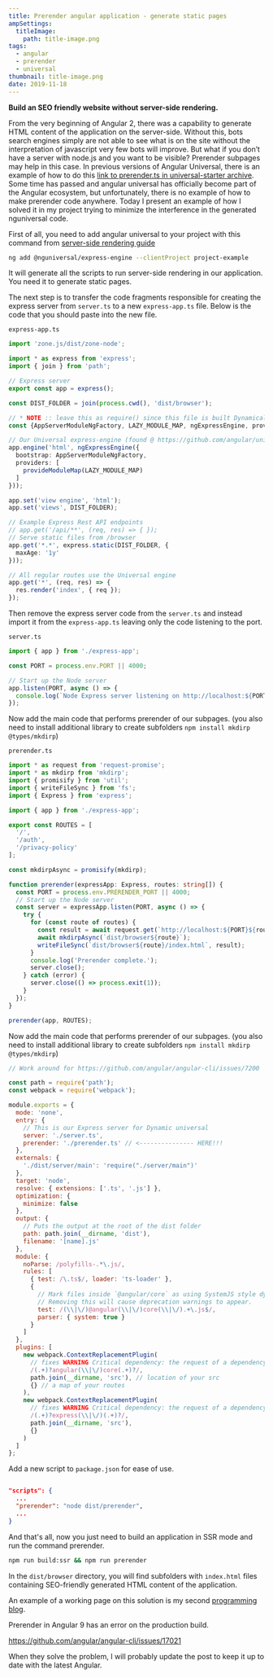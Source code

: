 ```yaml
---
title: Prerender angular application - generate static pages
ampSettings:
  titleImage:
    path: title-image.png
tags:
  - angular
  - prerender
  - universal
thumbnail: title-image.png
date: 2019-11-18
---
```


**Build an SEO friendly website without server-side rendering.**
<!--more-->

From the very beginning of Angular 2, there was a capability to generate HTML content of the application on the server-side. Without this, bots search engines simply are not able to see what is on the site without the interpretation of javascript very few bots will improve. But what if you don’t have a server with node.js and you want to be visible? Prerender subpages may help in this case. In previous versions of Angular Universal, there is an example of how to do this [link to prerender.ts in universal-starter archive](https://github.com/angular/universal-starter/blob/master/prerender.ts). Some time has passed and angular universal has officially become part of the Angular ecosystem, but unfortunately, there is no example of how to make prerender code anywhere.
Today I present an example of how I solved it in my project trying to minimize the interference in the generated nguniversal code.

First of all, you need to add angular universal to your project with this command from [server-side rendering guide](https://angular.io/guide/universal)

```bash
ng add @nguniversal/express-engine --clientProject project-example
```

It will generate all the scripts to run server-side rendering in our application. You need it to generate static pages.

The next step is to transfer the code fragments responsible for creating the express server from `server.ts` to a new `express-app.ts` file. Below is the code that you should paste into the new file.

`express-app.ts`

```ts
import 'zone.js/dist/zone-node';

import * as express from 'express';
import { join } from 'path';

// Express server
export const app = express();

const DIST_FOLDER = join(process.cwd(), 'dist/browser');

// * NOTE :: leave this as require() since this file is built Dynamically from webpack
const {AppServerModuleNgFactory, LAZY_MODULE_MAP, ngExpressEngine, provideModuleMap} = require('./dist/server/main');

// Our Universal express-engine (found @ https://github.com/angular/universal/tree/master/modules/express-engine)
app.engine('html', ngExpressEngine({
  bootstrap: AppServerModuleNgFactory,
  providers: [
    provideModuleMap(LAZY_MODULE_MAP)
  ]
}));

app.set('view engine', 'html');
app.set('views', DIST_FOLDER);

// Example Express Rest API endpoints
// app.get('/api/**', (req, res) => { });
// Serve static files from /browser
app.get('*.*', express.static(DIST_FOLDER, {
  maxAge: '1y'
}));

// All regular routes use the Universal engine
app.get('*', (req, res) => {
  res.render('index', { req });
});
```

Then remove the express server code from the `server.ts` and instead import it from the `express-app.ts` leaving only the code listening to the port.

`server.ts`

```ts
import { app } from './express-app';

const PORT = process.env.PORT || 4000;

// Start up the Node server
app.listen(PORT, async () => {
  console.log(`Node Express server listening on http://localhost:${PORT}`);
});
```

Now add the main code that performs prerender of our subpages. (you also need to install additional library to create subfolders `npm install mkdirp @types/mkdirp`)

`prerender.ts`

```ts
import * as request from 'request-promise';
import * as mkdirp from 'mkdirp';
import { promisify } from 'util';
import { writeFileSync } from 'fs';
import { Express } from 'express';

import { app } from './express-app';

export const ROUTES = [
  '/',
  '/auth',
  '/privacy-policy'
];

const mkdirpAsync = promisify(mkdirp);

function prerender(expressApp: Express, routes: string[]) {
  const PORT = process.env.PRERENDER_PORT || 4000;
  // Start up the Node server
  const server = expressApp.listen(PORT, async () => {
    try {
      for (const route of routes) {
        const result = await request.get(`http://localhost:${PORT}${route}`);
        await mkdirpAsync(`dist/browser${route}`);
        writeFileSync(`dist/browser${route}/index.html`, result);
      }
      console.log('Prerender complete.');
      server.close();
    } catch (error) {
      server.close(() => process.exit(1));
    }
  });
}

prerender(app, ROUTES);

```

Now add the main code that performs prerender of our subpages. (you also need to install additional library to create subfolders `npm install mkdirp @types/mkdirp`)

```javascript
// Work around for https://github.com/angular/angular-cli/issues/7200

const path = require('path');
const webpack = require('webpack');

module.exports = {
  mode: 'none',
  entry: {
    // This is our Express server for Dynamic universal
    server: './server.ts',
    prerender: './prerender.ts' // <--------------- HERE!!!
  },
  externals: {
    './dist/server/main': 'require("./server/main")'
  },
  target: 'node',
  resolve: { extensions: ['.ts', '.js'] },
  optimization: {
    minimize: false
  },
  output: {
    // Puts the output at the root of the dist folder
    path: path.join(__dirname, 'dist'),
    filename: '[name].js'
  },
  module: {
    noParse: /polyfills-.*\.js/,
    rules: [
      { test: /\.ts$/, loader: 'ts-loader' },
      {
        // Mark files inside `@angular/core` as using SystemJS style dynamic imports.
        // Removing this will cause deprecation warnings to appear.
        test: /(\\|\/)@angular(\\|\/)core(\\|\/).+\.js$/,
        parser: { system: true }
      }
    ]
  },
  plugins: [
    new webpack.ContextReplacementPlugin(
      // fixes WARNING Critical dependency: the request of a dependency is an expression
      /(.+)?angular(\\|\/)core(.+)?/,
      path.join(__dirname, 'src'), // location of your src
      {} // a map of your routes
    ),
    new webpack.ContextReplacementPlugin(
      // fixes WARNING Critical dependency: the request of a dependency is an expression
      /(.+)?express(\\|\/)(.+)?/,
      path.join(__dirname, 'src'),
      {}
    )
  ]
};

```

Add a new script to `package.json` for ease of use.

```json

"scripts": {
  ...
  "prerender": "node dist/prerender",
  ...
}

```

And that's all, now you just need to build an application in SSR mode and run the command prerender.

```bash
npm run build:ssr && npm run prerender
```

In the `dist/browser` directory, you will find subfolders with `index.html` files containing SEO-friendly generated HTML content of the application.

An example of a working page on this solution is my second [programming blog](https://rayros.github.io/).

Prerender in Angular 9 has an error on the production build.

https://github.com/angular/angular-cli/issues/17021

When they solve the problem, I will probably update the post to keep it up to date with the latest Angular.
